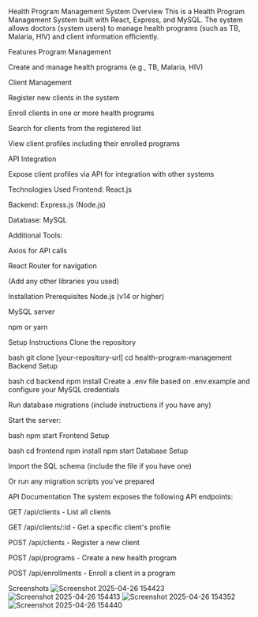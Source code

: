 Health Program Management System
Overview
This is a Health Program Management System built with React, Express, and MySQL. The system allows doctors (system users) to manage health programs (such as TB, Malaria, HIV) and client information efficiently.

Features
Program Management

Create and manage health programs (e.g., TB, Malaria, HIV)

Client Management

Register new clients in the system

Enroll clients in one or more health programs

Search for clients from the registered list

View client profiles including their enrolled programs

API Integration

Expose client profiles via API for integration with other systems

Technologies Used
Frontend: React.js

Backend: Express.js (Node.js)

Database: MySQL

Additional Tools:

Axios for API calls

React Router for navigation

(Add any other libraries you used)

Installation
Prerequisites
Node.js (v14 or higher)

MySQL server

npm or yarn

Setup Instructions
Clone the repository

bash
git clone [your-repository-url]
cd health-program-management
Backend Setup

bash
cd backend
npm install
Create a .env file based on .env.example and configure your MySQL credentials

Run database migrations (include instructions if you have any)

Start the server:

bash
npm start
Frontend Setup

bash
cd frontend
npm install
npm start
Database Setup

Import the SQL schema (include the file if you have one)

Or run any migration scripts you've prepared

API Documentation
The system exposes the following API endpoints:

GET /api/clients - List all clients

GET /api/clients/:id - Get a specific client's profile

POST /api/clients - Register a new client

POST /api/programs - Create a new health program

POST /api/enrollments - Enroll a client in a program

Screenshots
![Screenshot 2025-04-26 154423](https://github.com/user-attachments/assets/a0f400f7-2dda-475f-8348-b8af85f88d28)
![Screenshot 2025-04-26 154413](https://github.com/user-attachments/assets/67c7c4da-ee6d-46ae-b8fd-4146ad42e744)
![Screenshot 2025-04-26 154352](https://github.com/user-attachments/assets/3d386bd9-4162-4d5c-8d3f-f4b2204bb8fe)
![Screenshot 2025-04-26 154440](https://github.com/user-attachments/assets/da914093-1b78-4f93-b6c6-9a26e412b3a9)
